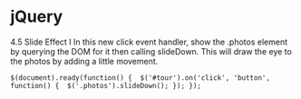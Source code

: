 # jQuery


4.5 Slide Effect I 
In this new click event handler, show the .photos element by querying the DOM for it then calling slideDown. This will draw the eye to the photos by adding a little movement.


`$(document).ready(function() { 
  $('#tour').on('click', 'button', function() { 
    $('.photos').slideDown();
  });
});`

